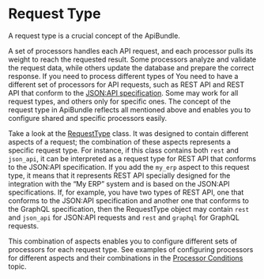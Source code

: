 <a id="api-request-type"></a>

# Request Type

A request type is a crucial concept of the ApiBundle.

A set of processors handles each API request, and each processor pulls its weight to reach the
requested result. Some processors analyze and validate the request data, while others update the database
and prepare the correct response. If you need to process different types of
You need to have a different set of processors for API requests, such as REST API and REST API that conform to the <a href="http://jsonapi.org/format/" target="_blank">JSON:API specification</a>. Some may work for all request types, and others only for specific ones.
The concept of the request type in ApiBundle reflects all mentioned above and
enables you to configure shared and specific processors easily.

Take a look at the <a href="https://github.com/oroinc/platform/blob/5.0/src/Oro/Bundle/ApiBundle/Request/RequestType.php" target="_blank">RequestType</a> class. It was designed to contain different aspects
of a request; the combination of these aspects represents a specific request type.
For instance, if this class contains both `rest` and `json_api`, it can be interpreted as a request type for REST API that conforms to the JSON:API specification. If you add the `my_erp` aspect to this request type, it means that it represents REST API specially designed for the integration with the “My ERP” system and is based on the JSON:API specifications. If, for example, you have two types of REST API, one that conforms to the JSON:API specification and another one that conforms to the GraphQL specification, then the RequestType object may contain `rest` and `json_api` for JSON:API requests and `rest` and `graphql` for GraphQL requests.

This combination of aspects enables you to configure different sets of processors for each request type.
See examples of configuring processors for different aspects and their combinations in the
[Processor Conditions](processors.md#processor-conditions) topic.

<!-- Frontend -->
